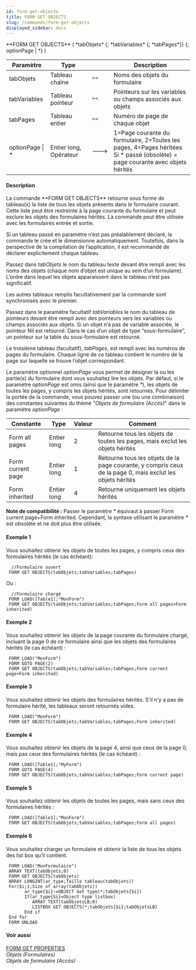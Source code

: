 ```yaml
---
id: form-get-objects
title: FORM GET OBJECTS
slug: /commands/form-get-objects
displayed_sidebar: docs
---
```


<!--REF #_command_.FORM GET OBJECTS.Syntax-->**FORM GET OBJECTS** ( *tabObjets* {; *tabVariables* {; *tabPages*}} {; optionPage | *} )<!-- END REF-->
<!--REF #_command_.FORM GET OBJECTS.Params-->
| Paramètre | Type |  | Description |
| --- | --- | --- | --- |
| tabObjets | Tableau chaîne | &#x1F858; | Noms des objets du formulaire |
| tabVariables | Tableau pointeur | &#x1F858; | Pointeurs sur les variables ou champs associés aux objets |
| tabPages | Tableau entier | &#x1F858; | Numéro de page de chaque objet |
| optionPage &#124; * | Entier long, Opérateur | &#x1F852; | 1=Page courante du formulaire, 2=Toutes les pages, 4=Pages héritées<br/>Si * passé (obsolète) = page courante avec objets hérités |

<!-- END REF-->

#### Description 

<!--REF #_command_.FORM GET OBJECTS.Summary-->La commande **FORM GET OBJECTS** retourne sous forme de tableau(x) la liste de tous les objets présents dans le formulaire courant.<!-- END REF--> Cette liste peut être restreinte à la page courante du formulaire et peut exclure les objets des formulaires hérités. La commande peut être utilisée avec les formulaires entrée et sortie. 

Si un tableau passé en paramètre n’est pas préalablement déclaré, la commande le crée et le dimensionne automatiquement. Toutefois, dans la perspective de la compilation de l’application, il est recommandé de déclarer explicitement chaque tableau. 

Passez dans *tabObjets* le nom du tableau texte devant être rempli avec les noms des objets (chaque nom d’objet est unique au sein d’un formulaire). L’ordre dans lequel les objets apparaissent dans le tableau n’est pas significatif.

Les autres tableaux remplis facultativement par la commande sont synchronisés avec le premier. 

Passez dans le paramètre facultatif *tabVariables* le nom du tableau de pointeurs devant être rempli avec des pointeurs vers les variables ou champs associés aux objets. Si un objet n’a pas de variable associée, le pointeur Nil est retourné. Dans le cas d’un objet de type “sous-formulaire”, un pointeur sur la table du sous-formulaire est retourné.

Le troisième tableau (facultatif), *tabPages*, est rempli avec les numéros de pages du formulaire. Chaque ligne de ce tableau contient le numéro de la page sur laquelle se trouve l’objet correspondant. 

Le paramètre optionnel *optionPage* vous permet de désigner la ou les partie(s) du formulaire dont vous souhaitez lire les objets. Par défaut, si le paramètre *optionPage* est omis (ainsi que le paramètre *\**), les objets de toutes les pages, y compris les objets hérités, sont retournés. Pour délimiter la portée de la commande, vous pouvez passer une (ou une combinaison) des constantes suivantes du thème "*Objets de formulaire (Accès)*" dans le paramètre *optionPage* : 

| Constante         | Type        | Valeur | Comment                                                                                                   |
| ----------------- | ----------- | ------ | --------------------------------------------------------------------------------------------------------- |
| Form all pages    | Entier long | 2      | Retourne tous les objets de toutes les pages, mais exclut les objets hérités                              |
| Form current page | Entier long | 1      | Retourne tous les objets de la page courante, y compris ceux de la page 0, mais exclut les objets hérités |
| Form inherited    | Entier long | 4      | Retourne uniquement les objets hérités                                                                    |

**Note de compatibilité :** Passer le paramètre *\** équivaut à passer Form current page+Form inherited. Cependant, la syntaxe utilisant le paramètre *\** est obsolète et ne doit plus être utilisée.

#### Exemple 1 

Vous souhaitez obtenir les objets de toutes les pages, y compris ceux des formulaires hérités (le cas échéant):

```4d
  //Formulaire ouvert
 FORM GET OBJECTS(tabObjets;tabVariables;tabPages)
```

Ou :

```4d
  //Formulaire chargé
 FORM LOAD([Table1];"MonForm")
 FORM GET OBJECTS(tabObjets;tabVariables;tabPages;Form all pages+Form inherited)
```

#### Exemple 2 

Vous souhaitez obtenir les objets de la page courante du formulaire chargé, incluant la page 0 de ce formulaire ainsi que les objets des formulaires hérités (le cas échéant) :

```4d
 FORM LOAD("MonForm")
 FORM GOTO PAGE(2)
 FORM GET OBJECTS(tabObjets;tabVariables;tabPages;Form current page+Form inherited)
```

#### Exemple 3 

Vous souhaitez obtenir les objets des formulaires hérités. S'il n'y a pas de formulaire hérité, les tableaux seront retournés vides. 

```4d
 FORM LOAD("MonForm")
 FORM GET OBJECTS(tabObjets;tabVariables;tabPages;Form inherited)
```

#### Exemple 4 

Vous souhaitez obtenir les objets de la page 4, ainsi que ceux de la page 0, mais pas ceux des formulaires hérités (le cas échéant) :

```4d
 FORM LOAD([Table1];"MyForm")
 FORM GOTO PAGE(4)
 FORM GET OBJECTS(tabObjets;tabVariables;tabPages;Form current page)
```

#### Exemple 5 

Vous souhaitez obtenir les objets de toutes les pages, mais sans ceux des formulaires hérités :

```4d
 FORM LOAD([Table1];"MonForm")
 FORM GET OBJECTS(tabObjets;tabVariables;tabPages;Form all pages)
```

#### Exemple 6 

Vous souhaitez charger un formulaire et obtenir la liste de tous les objets des list box qu’il contient.

```4d
 FORM LOAD("MonFormulaire")
 ARRAY TEXT(tabObjets;0)
 FORM GET OBJECTS(tabObjets)
 ARRAY LONGINT(ar_type;Taille tableau(tabObjets))
 For($i;1;Size of array(tabObjets))
       ar_type{$i}:=OBJECT Get type(*;tabObjets{$i})
       If(ar_type{$i}=Object type listbox)
          ARRAY TEXT(tabObjetsLB;0)
          LISTBOX GET OBJECTS(*;tabObjets{$i};tabObjetsLB)
       End if
 End for
 FORM UNLOAD
```

#### Voir aussi 

[FORM GET PROPERTIES](form-get-properties.md)  
*Objets (Formulaires)*  
*Objets de formulaire (Accès)*  